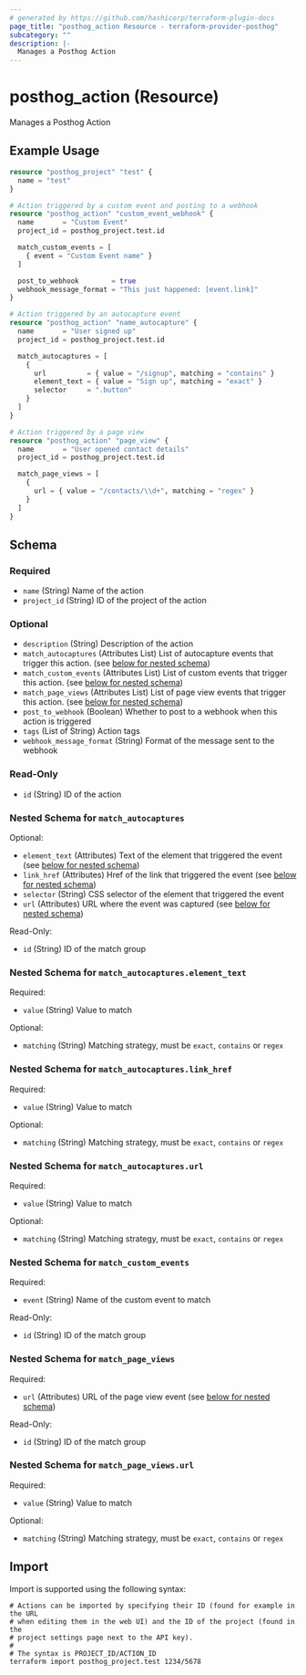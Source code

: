 ```yaml
---
# generated by https://github.com/hashicorp/terraform-plugin-docs
page_title: "posthog_action Resource - terraform-provider-posthog"
subcategory: ""
description: |-
  Manages a Posthog Action
---
```


# posthog_action (Resource)

Manages a Posthog Action

## Example Usage

```terraform
resource "posthog_project" "test" {
  name = "test"
}

# Action triggered by a custom event and posting to a webhook
resource "posthog_action" "custom_event_webhook" {
  name       = "Custom Event"
  project_id = posthog_project.test.id

  match_custom_events = [
    { event = "Custom Event name" }
  ]

  post_to_webhook        = true
  webhook_message_format = "This just happened: [event.link]"
}

# Action triggered by an autocapture event
resource "posthog_action" "name_autocapture" {
  name       = "User signed up"
  project_id = posthog_project.test.id

  match_autocaptures = [
    {
      url          = { value = "/signup", matching = "contains" }
      element_text = { value = "Sign up", matching = "exact" }
      selector     = ".button"
    }
  ]
}

# Action triggered by a page view
resource "posthog_action" "page_view" {
  name       = "User opened contact details"
  project_id = posthog_project.test.id

  match_page_views = [
    {
      url = { value = "/contacts/\\d+", matching = "regex" }
    }
  ]
}
```

<!-- schema generated by tfplugindocs -->
## Schema

### Required

- `name` (String) Name of the action
- `project_id` (String) ID of the project of the action

### Optional

- `description` (String) Description of the action
- `match_autocaptures` (Attributes List) List of autocapture events that trigger this action. (see [below for nested schema](#nestedatt--match_autocaptures))
- `match_custom_events` (Attributes List) List of custom events that trigger this action. (see [below for nested schema](#nestedatt--match_custom_events))
- `match_page_views` (Attributes List) List of page view events that trigger this action. (see [below for nested schema](#nestedatt--match_page_views))
- `post_to_webhook` (Boolean) Whether to post to a webhook when this action is triggered
- `tags` (List of String) Action tags
- `webhook_message_format` (String) Format of the message sent to the webhook

### Read-Only

- `id` (String) ID of the action

<a id="nestedatt--match_autocaptures"></a>
### Nested Schema for `match_autocaptures`

Optional:

- `element_text` (Attributes) Text of the element that triggered the event (see [below for nested schema](#nestedatt--match_autocaptures--element_text))
- `link_href` (Attributes) Href of the link that triggered the event (see [below for nested schema](#nestedatt--match_autocaptures--link_href))
- `selector` (String) CSS selector of the element that triggered the event
- `url` (Attributes) URL where the event was captured (see [below for nested schema](#nestedatt--match_autocaptures--url))

Read-Only:

- `id` (String) ID of the match group

<a id="nestedatt--match_autocaptures--element_text"></a>
### Nested Schema for `match_autocaptures.element_text`

Required:

- `value` (String) Value to match

Optional:

- `matching` (String) Matching strategy, must be `exact`, `contains` or `regex`


<a id="nestedatt--match_autocaptures--link_href"></a>
### Nested Schema for `match_autocaptures.link_href`

Required:

- `value` (String) Value to match

Optional:

- `matching` (String) Matching strategy, must be `exact`, `contains` or `regex`


<a id="nestedatt--match_autocaptures--url"></a>
### Nested Schema for `match_autocaptures.url`

Required:

- `value` (String) Value to match

Optional:

- `matching` (String) Matching strategy, must be `exact`, `contains` or `regex`



<a id="nestedatt--match_custom_events"></a>
### Nested Schema for `match_custom_events`

Required:

- `event` (String) Name of the custom event to match

Read-Only:

- `id` (String) ID of the match group


<a id="nestedatt--match_page_views"></a>
### Nested Schema for `match_page_views`

Required:

- `url` (Attributes) URL of the page view event (see [below for nested schema](#nestedatt--match_page_views--url))

Read-Only:

- `id` (String) ID of the match group

<a id="nestedatt--match_page_views--url"></a>
### Nested Schema for `match_page_views.url`

Required:

- `value` (String) Value to match

Optional:

- `matching` (String) Matching strategy, must be `exact`, `contains` or `regex`

## Import

Import is supported using the following syntax:

```shell
# Actions can be imported by specifying their ID (found for example in the URL
# when editing them in the web UI) and the ID of the project (found in the
# project settings page next to the API key).
#
# The syntax is PROJECT_ID/ACTION_ID
terraform import posthog_project.test 1234/5678
```
